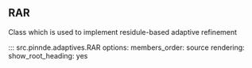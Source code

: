 RAR
----------------

Class which is used to implement residule-based adaptive refinement

::: src.pinnde.adaptives.RAR
    options:
        members_order: source
    rendering:
      show_root_heading: yes